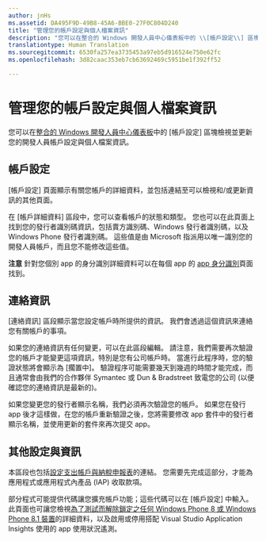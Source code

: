 ```yaml
---
author: jnHs
ms.assetid: DA495F9D-49B8-45A6-BBE0-27F0C804D240
title: "管理您的帳戶設定與個人檔案資訊"
description: "您可以在整合的 Windows 開發人員中心儀表板中的 \\[帳戶設定\\] 區塊檢視並更新您的開發人員帳戶設定與個人檔案資訊。"
translationtype: Human Translation
ms.sourcegitcommit: 6530fa257ea3735453a97eb5d916524e750e62fc
ms.openlocfilehash: 3d82caac353eb7cb63692469c5951be1f392ff52

---
```

# 管理您的帳戶設定與個人檔案資訊

您可以在[整合的 Windows 開發人員中心儀表板](https://msdn.microsoft.com/library/windows/apps/Mt169843)中的 \[帳戶設定\] 區塊檢視並更新您的開發人員帳戶設定與個人檔案資訊。

## 帳戶設定

\[帳戶設定\] 頁面顯示有關您帳戶的詳細資料，並包括連結至可以檢視和/或更新資訊的其他頁面。

在 \[帳戶詳細資料\] 區段中，您可以查看帳戶的狀態和類型。 您也可以在此頁面上找到您的發行者識別碼資訊，包括賣方識別碼、Windows 發行者識別碼，以及 Windows Phone 發行者識別碼。 這些值是由 Microsoft 指派用以唯一識別您的開發人員帳戶，而且您不能修改這些值。

**注意** 針對您個別 app 的身分識別詳細資料可以在每個 app 的 [app 身分識別](https://msdn.microsoft.com/library/windows/apps/Mt148561)頁面找到。

## 連絡資訊

\[連絡資訊\] 區段顯示當您設定帳戶時所提供的資訊。 我們會透過這個資訊來連絡您有關帳戶的事項。

如果您的連絡資訊有任何變更，可以在此區段編輯。 請注意，我們需要再次驗證您的帳戶才能變更這項資訊，特別是您有公司帳戶時。 當進行此程序時，您的驗證狀態將會顯示為 \[擱置中\]。 驗證程序可能需要幾天到幾週的時間才能完成，而且通常會由我們的合作夥伴 Symantec 或 Dun &amp; Bradstreet 致電您的公司 (以便確認您的連絡資訊是最新的)。

如果您變更您的發行者顯示名稱，我們必須再次驗證您的帳戶。 如果您在發行 app 後才這樣做，在您的帳戶重新驗證之後，您將需要修改 app 套件中的發行者顯示名稱，並使用更新的套件來再次提交 app。

## 其他設定與資訊

本區段也包括[設定支出帳戶與納稅申報表](https://msdn.microsoft.com/library/windows/apps/Bg124529)的連結。 您需要先完成這部分，才能為應用程式或應用程式內產品 (IAP) 收取款項。

部分程式可能提供代碼讓您擴充帳戶功能；這些代碼可以在 \[帳戶設定\] 中輸入。 此頁面也可讓您檢視[為了測試而解除鎖定之任何 Windows Phone 8 或 Windows Phone 8.1 裝置](http://go.microsoft.com/fwlink/p/?LinkId=533897)的詳細資料，以及啟用或停用搭配 Visual Studio Application Insights 使用的 app 使用狀況遙測。




<!--HONumber=Jun16_HO4-->


